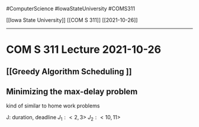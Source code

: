 #ComputerScience  #IowaStateUniversity #COMS311 


[[Iowa State University]] [[COM S 311]] [[2021-10-26]]

---

# COM S 311 Lecture 2021-10-26


## [[Greedy Algorithm Scheduling ]]

## Minimizing the max-delay problem

kind of similar to home work problems

J: duration, deadline
$J_1: <2,3>$
$J_2: <10,11>$

